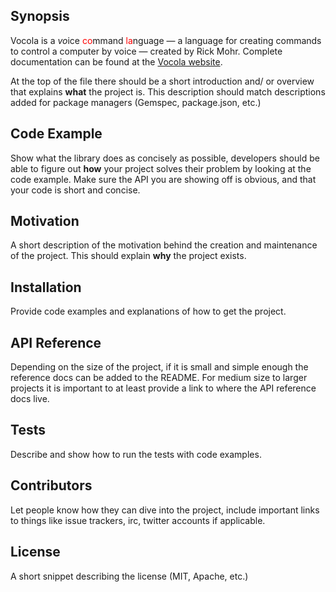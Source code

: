 ## Synopsis

Vocola is a *vo*ice <font
color=red>co</font>mmand <font color=red>la</font>nguage &mdash; a
language for creating commands to control a computer by voice &mdash;
created by Rick Mohr.  Complete documentation can be found at the <a
href="http://vocola.net/">Vocola website</a>.


At the top of the file there should be a short introduction and/ or
overview that explains **what** the project is. This description should
match descriptions added for package managers (Gemspec, package.json,
etc.)

## Code Example

Show what the library does as concisely as possible, developers should
be able to figure out **how** your project solves their problem by
looking at the code example. Make sure the API you are showing off is
obvious, and that your code is short and concise.

## Motivation

A short description of the motivation behind the creation and
maintenance of the project. This should explain **why** the project
exists.

## Installation

Provide code examples and explanations of how to get the project.

## API Reference

Depending on the size of the project, if it is small and simple enough
the reference docs can be added to the README. For medium size to larger
projects it is important to at least provide a link to where the API
reference docs live.

## Tests

Describe and show how to run the tests with code examples.

## Contributors

Let people know how they can dive into the project, include important
links to things like issue trackers, irc, twitter accounts if
applicable.

## License

A short snippet describing the license (MIT, Apache, etc.)

